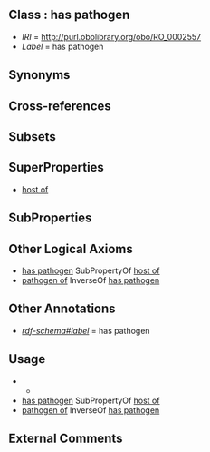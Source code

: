 
## Class : has pathogen

 * *IRI* = http://purl.obolibrary.org/obo/RO_0002557
 * *Label* = has pathogen

## Synonyms


## Cross-references


## Subsets


## SuperProperties

 * [host of](../../RO/53/RO_0002453.md)

## SubProperties


## Other Logical Axioms

 * [has pathogen](../../RO/57/RO_0002557.md) SubPropertyOf [host of](../../RO/53/RO_0002453.md)
 * [pathogen of](../../RO/56/RO_0002556.md) InverseOf [has pathogen](../../RO/57/RO_0002557.md)

## Other Annotations

 * *[rdf-schema#label](../../el/rdf-schema#label.md)* = has pathogen

## Usage

 * -
 * [has pathogen](../../RO/57/RO_0002557.md) SubPropertyOf [host of](../../RO/53/RO_0002453.md)
 * [pathogen of](../../RO/56/RO_0002556.md) InverseOf [has pathogen](../../RO/57/RO_0002557.md)

## External Comments

